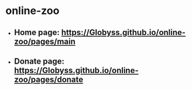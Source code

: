 # online-zoo
- ## Home page: https://Globyss.github.io/online-zoo/pages/main
- ## Donate page: https://Globyss.github.io/online-zoo/pages/donate
